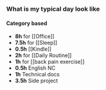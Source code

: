 ### What is my typical day look like
#### Category based
- **8h** for [[Office]]
- **7.5h** for [[Sleep]]
- **0.5h** [[Kindle]]
- **2h** for [[Daily Routine]]
- **1h** for [[back pain exercise]] 
- **0.5h** English NC
- **1h** Technical docs
- **3.5h** Side project

